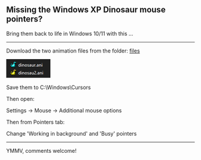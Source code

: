 ## Missing the Windows XP Dinosaur mouse pointers?
Bring them back to life in Windows 10/11 with this ...

----

Download the two animation files from the folder: [files](files)

![file icons](images/file_icons.png)

Save them to C:\Windows\Cursors

Then open:

Settings -> Mouse -> Additional mouse options

Then from Pointers tab:

Change 'Working in background' and 'Busy' pointers

----

YMMV, comments welcome!
